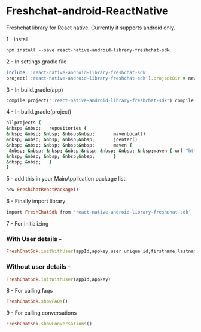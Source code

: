 # Freshchat-android-ReactNative

Freshchat library for React native. Currently it supports android only.

1 - Install 
```ruby
npm install --save react-native-android-library-freshchat-sdk
```

2 - In settings.gradle file 
```ruby
include ':react-native-android-library-freshchat-sdk'
project(':react-native-android-library-freshchat-sdk').projectDir = new File(settingsDir, '../node_modules/react-native-android-library-freshchat-sdk/android')
```

3 - In build.gradle(app) 
```ruby
compile project(':react-native-android-library-freshchat-sdk') compile 'com.github.freshdesk:freshchat-android:1.0.0'
```

4 - In build.gradle(project) 
```ruby
allprojects {
&nbsp; &nbsp;   repositories {
&nbsp; &nbsp; &nbsp; &nbsp;&nbsp;       mavenLocal()
&nbsp; &nbsp; &nbsp; &nbsp;&nbsp;       jcenter()
&nbsp; &nbsp; &nbsp; &nbsp;&nbsp;       maven {
 &nbsp; &nbsp; &nbsp; &nbsp;&nbsp; &nbsp; &nbsp; &nbsp;maven { url "https://jitpack.io" }
&nbsp; &nbsp; &nbsp; &nbsp;&nbsp;       }
&nbsp; &nbsp;   }
}
```


5 - add this in your MainApplication package list.
```ruby
new FreshChatReactPackage()
```

6 - Finally import library 
```ruby
import FreshChatSdk from 'react-native-android-library-freshchat-sdk'
```

7 - For initializing
### With User details -
```ruby
FreshChatSdk.initWithUser(appId,appkey,user unique id,firstname,lastname,email,mobile,country code);
```
### Without user details -
```ruby
FreshChatSdk.initWithUser(appId,appkey)
```

8 - For calling faqs
```ruby
FreshChatSdk.showFAQs()
```

9 - For calling conversations
```ruby
FreshChatSdk.showConversations()
```

